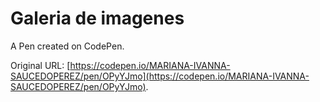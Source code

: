 # Galeria de imagenes 

A Pen created on CodePen.

Original URL: [https://codepen.io/MARIANA-IVANNA-SAUCEDOPEREZ/pen/OPyYJmo](https://codepen.io/MARIANA-IVANNA-SAUCEDOPEREZ/pen/OPyYJmo).

